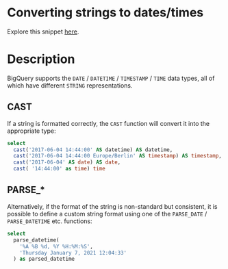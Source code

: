# Converting strings to dates/times

Explore this snippet [here](https://count.co/n/wvs19LPsUrQ?vm=e).

# Description
BigQuery supports the `DATE` / `DATETIME` / `TIMESTAMP` / `TIME` data types, all of which have different `STRING` representations.

## CAST
If a string is formatted correctly, the `CAST` function will convert it into the appropriate type:

```sql
select
  cast('2017-06-04 14:44:00' AS datetime) AS datetime,
  cast('2017-06-04 14:44:00 Europe/Berlin' AS timestamp) AS timestamp,
  cast('2017-06-04' AS date) AS date,
  cast( '14:44:00' as time) time
```


## PARSE_*
Alternatively, if the format of the string is non-standard but consistent, it is possible to define a custom string format using one of the `PARSE_DATE` / `PARSE_DATETIME` etc. functions:

```sql
select
  parse_datetime(
    '%A %B %d, %Y %H:%M:%S',
    'Thursday January 7, 2021 12:04:33'
  ) as parsed_datetime
```
